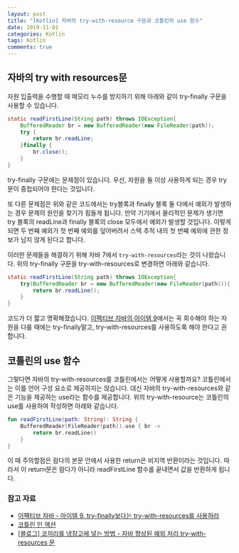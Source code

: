 ```yaml
---
layout: post
title: "[Kotlin] 자바의 try-with-resource 구문과 코틀린의 use 함수"
date: 2019-11-01
categories: Kotlin
tags: Kotlin
comments: true
---
```


## 자바의 try with resources문
자원 입출력을 수행할 때 메모리 누수를 방지하기 위해 아래와 같이 try-finally 구문을 사용할 수 있습니다. 

```java
static readFirstLine(String path) throws IOException{
    BufferedReader br = new BufferedReader(new FileReader(path));
    try {
        return br.readLine;
    }finally {
        br.close();
    }
}
```

try-finally 구문에는 문제점이 있습니다. 우선, 자원을 둘 이상 사용하게 되는 경우 try문이 중첩되어야 한다는 것입니다. 

또 다른 문제점은 위와 같은 코드에서는 try블록과 finally 블록 둘 다에서 예외가 발생하는 경우 문제의 원인을 찾기가 힘들게 됩니다. 만약 기기에서 물리적인 문제가 생기면 try 블록의 readLine과 finally 블록의 close 모두에서 예외가 발생할 것입니다. 이렇게 되면 두 번째 예외가 첫 번째 예외를 덮어버려서 스택 추적 내의 첫 번째 예외에 관한 정보가 남지 않게 된다고 합니다. 

이러한 문제들을 해결하기 위해 자바 7에서 `try-with-resources`라는 것이 나왔습니다. 위의 try-finally 구문을 try-with-resources로 변경하면 아래와 같습니다. 

```java
static readFirstLine(String path) throws IOException{
    try(BufferedReader br = new BufferedReader(new FileReader(path))){
        return br.readLine();
    }
}
```

코드가 더 짧고 명확해졌습니다. [이펙티브 자바의 아이템 9](#참고-자료)에서는 꼭 회수해야 하는 자원을 다룰 때에는 try-finally말고, try-with-resources를 사용하도록 해야 한다고 권합니다.

## 코틀린의 use 함수
그렇다면 자바의 try-with-resources를 코틀린에서는 어떻게 사용할까요? 
코틀린에서는 이를 언어 구성 요소로 제공하지는 않습니다. 대신 자바의 try-with-resources와 같은 기능을 제공하는 use라는 함수를 제공합니다.
위의 try-with-resource는 코틀린의 use를 사용하여 작성하면 아래와 같습니다.

```kotlin
fun readFirstLine(path: String): String {
    BufferedReader(FileReader(path)).use { br ->
        return br.readLine()
    }
}
```

이 때 주의할점은 람다의 본문 안에서 사용한 return은 비지역 반환이라는 것입니다. 따라서 이 return문은 람다가 아니라 readFirstLine 함수를 끝내면서 값을 반환하게 됩니다. 

### 참고 자료
- [이펙티브 자바 - 아이템 9. try-finally보다는 try-with-resources를 사용하라](https://blog.insightbook.co.kr/2018/10/24/%EC%9D%B4%ED%8E%99%ED%8B%B0%EB%B8%8C-%EC%9E%90%EB%B0%94-3%ED%8C%90effective-java-3-e/)
- [코틀린 인 액션](http://acornpub.co.kr/book/kotlin-in-action)
- [[블로그] 코끼리를 냉장고에 넣는 방법 - 자바 향상된 예외 처리 try-with-resources 문](https://dololak.tistory.com/67)
